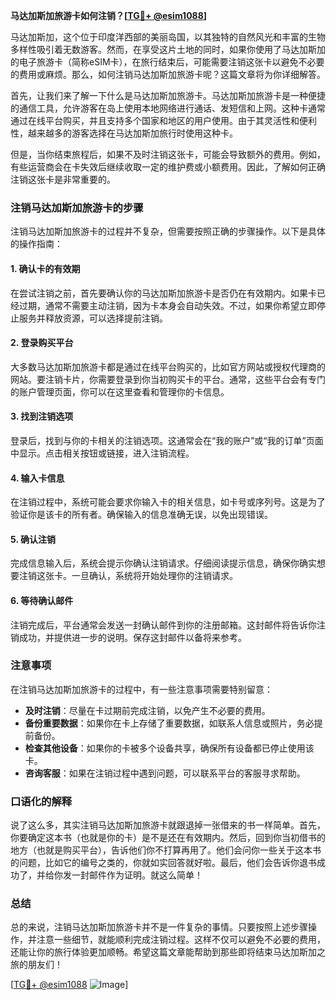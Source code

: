**马达加斯加旅游卡如何注销？[[TG💪+ @esim1088](https://t.me/s/esim1088)]**

马达加斯加，这个位于印度洋西部的美丽岛国，以其独特的自然风光和丰富的生物多样性吸引着无数游客。然而，在享受这片土地的同时，如果你使用了马达加斯加的电子旅游卡（简称eSIM卡），在旅行结束后，可能需要注销这张卡以避免不必要的费用或麻烦。那么，如何注销马达加斯加旅游卡呢？这篇文章将为你详细解答。

首先，让我们来了解一下什么是马达加斯加旅游卡。马达加斯加旅游卡是一种便捷的通信工具，允许游客在岛上使用本地网络进行通话、发短信和上网。这种卡通常通过在线平台购买，并且支持多个国家和地区的用户使用。由于其灵活性和便利性，越来越多的游客选择在马达加斯加旅行时使用这种卡。

但是，当你结束旅程后，如果不及时注销这张卡，可能会导致额外的费用。例如，有些运营商会在卡失效后继续收取一定的维护费或小额费用。因此，了解如何正确注销这张卡是非常重要的。

### 注销马达加斯加旅游卡的步骤

注销马达加斯加旅游卡的过程并不复杂，但需要按照正确的步骤操作。以下是具体的操作指南：

#### 1. 确认卡的有效期

在尝试注销之前，首先要确认你的马达加斯加旅游卡是否仍在有效期内。如果卡已经过期，通常不需要主动注销，因为卡本身会自动失效。不过，如果你希望立即停止服务并释放资源，可以选择提前注销。

#### 2. 登录购买平台

大多数马达加斯加旅游卡都是通过在线平台购买的，比如官方网站或授权代理商的网站。要注销卡片，你需要登录到你当初购买卡的平台。通常，这些平台会有专门的账户管理页面，你可以在这里查看和管理你的卡信息。

#### 3. 找到注销选项

登录后，找到与你的卡相关的注销选项。这通常会在“我的账户”或“我的订单”页面中显示。点击相关按钮或链接，进入注销流程。

#### 4. 输入卡信息

在注销过程中，系统可能会要求你输入卡的相关信息，如卡号或序列号。这是为了验证你是该卡的所有者。确保输入的信息准确无误，以免出现错误。

#### 5. 确认注销

完成信息输入后，系统会提示你确认注销请求。仔细阅读提示信息，确保你确实想要注销这张卡。一旦确认，系统将开始处理你的注销请求。

#### 6. 等待确认邮件

注销完成后，平台通常会发送一封确认邮件到你的注册邮箱。这封邮件将告诉你注销成功，并提供进一步的说明。保存这封邮件以备将来参考。

### 注意事项

在注销马达加斯加旅游卡的过程中，有一些注意事项需要特别留意：

- **及时注销**：尽量在卡过期前完成注销，以免产生不必要的费用。
- **备份重要数据**：如果你在卡上存储了重要数据，如联系人信息或照片，务必提前备份。
- **检查其他设备**：如果你的卡被多个设备共享，确保所有设备都已停止使用该卡。
- **咨询客服**：如果在注销过程中遇到问题，可以联系平台的客服寻求帮助。

### 口语化的解释

说了这么多，其实注销马达加斯加旅游卡就跟退掉一张借来的书一样简单。首先，你要确定这本书（也就是你的卡）是不是还在有效期内。然后，回到你当初借书的地方（也就是购买平台），告诉他们你不打算再用了。他们会问你一些关于这本书的问题，比如它的编号之类的，你就如实回答就好啦。最后，他们会告诉你退书成功了，并给你发一封邮件作为证明。就这么简单！

### 总结

总的来说，注销马达加斯加旅游卡并不是一件复杂的事情。只要按照上述步骤操作，并注意一些细节，就能顺利完成注销过程。这样不仅可以避免不必要的费用，还能让你的旅行体验更加顺畅。希望这篇文章能帮助到那些即将结束马达加斯加之旅的朋友们！

[[TG💪+ @esim1088](https://t.me/s/esim1088) ![Image](https://i.postimg.cc/4NQfJmqS/Snipaste-2025-05-13-00-14-12.png)]